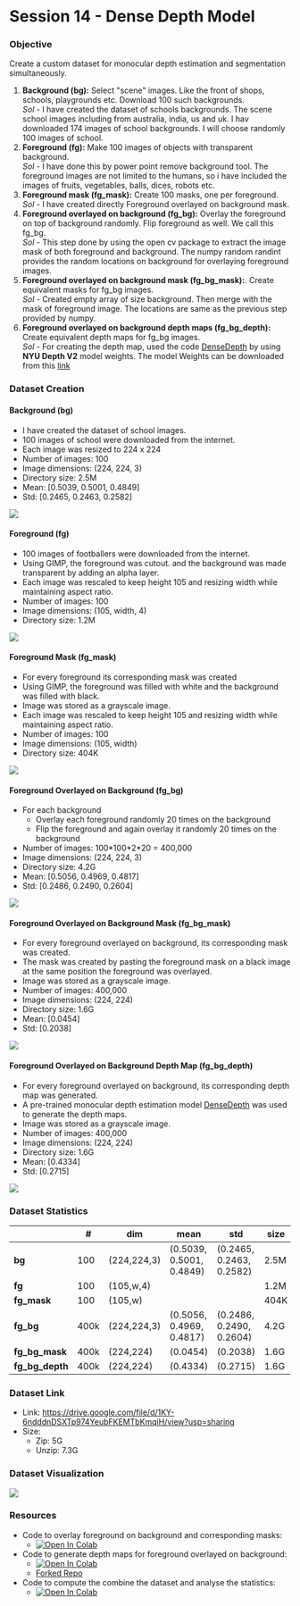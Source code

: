 
# Session 14 - Dense Depth Model

###	Objective
Create a custom dataset for monocular depth estimation and segmentation simultaneously.

1.  **Background (bg):** Select "scene" images. Like the front of shops, schools, playgrounds etc. Download 100 such backgrounds. <br> 
*Sol* - I have created the dataset of schools backgrounds. The scene school images including from australia, india, us and uk. I hav downloaded 174 images of school backgrounds. I will choose randomly 100 images of school.  
2.  **Foreground (fg):** Make 100 images of objects with transparent background.<br> 
*Sol* - I have done this by power point remove background tool. The foreground images are not limited to the humans, so i have included the images of fruits, vegetables, balls, dices, robots etc.
3.  **Foreground mask (fg_mask):** Create 100 masks, one per foreground.
*Sol* - I have created directly Foreground overlayed on background mask.
4.  **Foreground overlayed on background (fg_bg):** Overlay the foreground on top of background randomly. Flip foreground as well. We call this fg_bg.<br>
*Sol* - This step done by using the open cv package to extract the image mask of both foreground and background. The numpy random randint provides the random locations on background for overlaying foreground images. 
5.  **Foreground overlayed on background mask (fg_bg_mask):**. Create equivalent masks for fg_bg images.<br>
*Sol* - Created empty array of size background. Then merge with the mask of foreground image. The locations are same as the previous step provided by numpy.
6. **Foreground overlayed on background depth maps (fg_bg_depth):** Create equivalent depth maps for fg_bg images.<br>
*Sol* - For creating the depth map, used the code [DenseDepth](https://github.com/ialhashim/DenseDepth/blob/master/DenseDepth.ipynb) by using **NYU Depth V2** model weights. The model Weights can be downloaded from this [link](https://s3-eu-west-1.amazonaws.com/densedepth/nyu.h5) 

### Dataset Creation

#### Background (bg)
 - I have created the dataset of school images.
 - 100 images of school were downloaded from the internet.
 - Each image was resized to 224 x 224
 - Number of images: 100
 - Image dimensions: (224, 224, 3)
 - Directory size: 2.5M
 - Mean: [0.5039, 0.5001, 0.4849]
 - Std: [0.2465, 0.2463, 0.2582]

<img src="images/bg.png">

#### Foreground (fg)
 - 100 images of footballers were downloaded from the internet.
 - Using GIMP, the foreground was cutout. and the background was made transparent by adding an alpha layer.
 - Each image was rescaled to keep height 105 and resizing width while maintaining aspect ratio.
 - Number of images: 100
 - Image dimensions: (105, width, 4)
 - Directory size: 1.2M

<img src="images/fg.png">

#### Foreground Mask (fg_mask)
 - For every foreground its corresponding mask was created
 - Using GIMP, the foreground was filled with white and the background was filled with black.
 - Image was stored as a grayscale image.
 - Each image was rescaled to keep height 105 and resizing width while maintaining aspect ratio.
 - Number of images: 100
 - Image dimensions: (105, width)
 - Directory size: 404K

<img src="images/fg_mask.png">

#### Foreground Overlayed on Background (fg_bg)
 - For each background
	 - Overlay each foreground randomly 20 times on the background
	 - Flip the foreground and again overlay it randomly 20 times on the background
 - Number of images: 100\*100\*2\*20 = 400,000
 - Image dimensions: (224, 224, 3)
 - Directory size: 4.2G
 - Mean: [0.5056, 0.4969, 0.4817]
 - Std: [0.2486, 0.2490, 0.2604]

<img src="images/fg_bg.png">

#### Foreground Overlayed on Background Mask (fg_bg_mask)
 - For every foreground overlayed on background, its corresponding mask was created.
 - The mask was created by pasting the foreground mask on a black image at the same position the foreground was overlayed.
 -  Image was stored as a grayscale image.
 - Number of images: 400,000
 - Image dimensions: (224, 224)
 - Directory size: 1.6G
 - Mean: [0.0454]
 - Std: [0.2038]

<img src="images/fg_bg_mask.png">

#### Foreground Overlayed on Background Depth Map (fg_bg_depth)
 - For every foreground overlayed on background, its corresponding depth map was generated.
 - A pre-trained monocular depth estimation model [DenseDepth](https://github.com/ialhashim/DenseDepth/blob/master/DenseDepth.ipynb) was used to generate the depth maps.
 - Image was stored as a grayscale image.
 - Number of images: 400,000
 - Image dimensions: (224, 224)
 - Directory size: 1.6G
 - Mean: [0.4334]
 - Std: [0.2715]

<img src="images/fg_bg_depth.png">

### Dataset Statistics

|  | # | dim | mean | std | size | img |
|---|---|---|---|---|---|---|
| **bg** | 100 | (224,224,3) | (0.5039, 0.5001, 0.4849) | (0.2465, 0.2463, 0.2582) | 2.5M | <img src="images/bg_sample.jpg"> |
| **fg** | 100 | (105,w,4) |  |  | 1.2M | <img src="images/fg_sample.png"> |
| **fg_mask** | 100 | (105,w) |  |  | 404K | <img src="images/fg_mask_sample.jpg"> |
| **fg_bg** | 400k | (224,224,3) | (0.5056, 0.4969, 0.4817) | (0.2486, 0.2490, 0.2604) | 4.2G |  <img src="images/fg_bg_sample.jpg"> |
| **fg_bg_mask** | 400k | (224,224) | (0.0454) | (0.2038) | 1.6G | <img src="images/fg_bg_mask_sample.jpg"> |
| **fg_bg_depth** | 400k | (224,224) | (0.4334) | (0.2715) | 1.6G | <img src="images/fg_bg_depth_sample.jpg"> |

### Dataset Link

 - Link: https://drive.google.com/file/d/1KY-6ndddnDSXTp974YeubFKEMTbKmqiH/view?usp=sharing
 - Size:
	 - Zip: 5G
	 - Unzip: 7.3G 

### Dataset Visualization
<img src="images/dataset.png">

### Resources

 - Code to overlay foreground on background and corresponding masks: 
	 - [![Open In Colab](https://colab.research.google.com/assets/colab-badge.svg)](https://colab.research.google.com/github/uday96/EVA4-TSAI/blob/master/S14-15/EVA4_S15A_gen_fg_bg.ipynb)
 - Code to generate depth maps for foreground overlayed on background: 
	 - [![Open In Colab](https://colab.research.google.com/assets/colab-badge.svg)](https://colab.research.google.com/github/uday96/EVA4-TSAI/blob/master/S14-15/EVA4_S15A_gen_fg_bg_depth_maps.ipynb)
	 - [Forked Repo](https://github.com/uday96/DenseDepth/tree/cars_fg)
 - Code to compute the combine the dataset and analyse the statistics:
	 - [![Open In Colab](https://colab.research.google.com/assets/colab-badge.svg)](https://colab.research.google.com/github/uday96/EVA4-TSAI/blob/master/S14-15/EVA4_S15A_data_statistics.ipynb)
